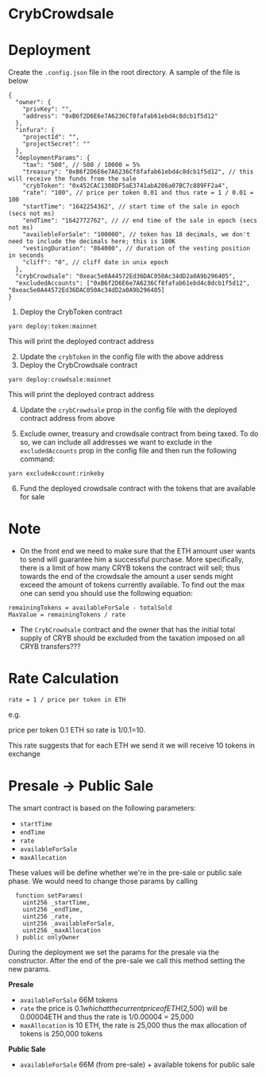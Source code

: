 # CrybCrowdsale

Deployment
===

Create the `.config.json` file in the root directory. A sample of the file is below


```
{
  "owner": {
    "privKey": "",
    "address": "0xB6f2D6E6e7A6236Cf8fafab61ebd4c8dcb1f5d12"
  },
  "infura": {
    "projectId": "",
    "projectSecret": ""
  },
  "deploymentParams": {
    "tax": "500", // 500 / 10000 = 5%
    "treasury": "0xB6f2D6E6e7A6236Cf8fafab61ebd4c8dcb1f5d12", // this will receive the funds from the sale
    "crybToken": "0x452CAC1308DF5aE3741abA286a07BC7c889FF2a4",
    "rate": "100", // price per token 0.01 and thus rate = 1 / 0.01 = 100
    "startTime": "1642254362", // start time of the sale in epoch (secs not ms)
    "endTime": "1642772762", // // end time of the sale in epoch (secs not ms)
    "availebleForSale": "100000", // token has 18 decimals, we don't need to include the decimals here; this is 100K
    "vestingDuration": "864000", // duration of the vesting position in seconds
    "cliff": "0", // cliff date in unix epoch
  },
  "crybCrowdsale": "0xeac5e0A44572Ed36DAC050Ac34dD2a0A9b296405",
  "excludedAccounts": ["0xB6f2D6E6e7A6236Cf8fafab61ebd4c8dcb1f5d12", "0xeac5e0A44572Ed36DAC050Ac34dD2a0A9b296405]
}
```

1. Deploy the CrybToken contract

`yarn deploy:token:mainnet`

This will print the deployed contract address

2. Update the `crybToken` in the config file with the above address
3. Deploy the CrybCrowdsale contract

`yarn deploy:crowdsale:mainnet`

This will print the deployed contract address

4. Update the `crybCrowdsale` prop in the config file with the deployed contract address from above

5. Exclude owner, treasury and crowdsale contract from being taxed. To do so, we can include all addresses we want to exclude in the `excludedAccounts` prop in the config file and then run the following command:

`yarn excludeAccount:rinkeby`

6. Fund the deployed crowdsale contract with the tokens that are available for sale

Note
===

- On the front end we need to make sure that the ETH amount user wants to send will guarantee him a successful purchase. More specifically, there is a limit of how many CRYB tokens the contract will sell; thus towards the end of the crowdsale the amount a user sends might exceed the amount of tokens currently available. To find out the max one can send you should use the following equation:

```
remainingTokens = availableForSale - totalSold
MaxValue = remainingTokens / rate
```

- The `CrybCrowdsale` contract and the owner that has the initial total supply of CRYB should be excluded from the taxation imposed on all CRYB transfers???

Rate Calculation
===

`rate = 1 / price per token in ETH`

e.g. 

price per token 0.1 ETH so rate is 1/0.1=10. 

This rate suggests that for each ETH we send it we will receive 10 tokens in exchange

Presale -> Public Sale
===

The smart contract is based on the following parameters:

- `startTime`
- `endTime`
- `rate`
- `availableForSale`
- `maxAllocation`

These values will be define whether we're in the pre-sale or public sale phase. We would need to change those params by calling

```
  function setParams(
    uint256 _startTime,
    uint256 _endTime,
    uint256 _rate,
    uint256 _availableForSale,
    uint256 _maxAllocation
  ) public onlyOwner
```

During the deployment we set the params for the presale via the constructor. After the end of the pre-sale we call this method setting the new params.

**Presale**
- `availableForSale` 66M tokens
- `rate` the price is $0.1 which at the current price of ETH ($2,500) will be 0.00004ETH and thus the rate is 1/0.00004 = 25,000
- `maxAllocation` is 10 ETH, the rate is 25,000 thus the max allocation of tokens is 250,000 tokens

**Public Sale**
- `availableForSale` 66M (from pre-sale) + available tokens for public sale
